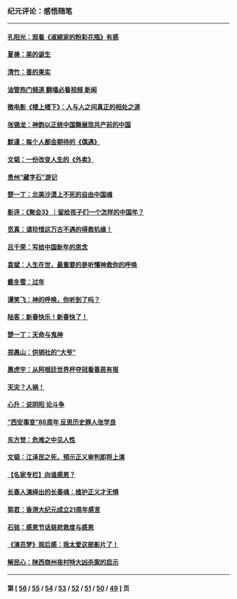 ### 纪元评论：感悟随笔
---
#### [孔阳光：观看《淑颍家的粉彩花瓶》有感](../../pages/nsc1035/n13967929.md?04230330) 
#### [夏祷：美的诞生](../../pages/nsc1035/n13962321.md?04230330) 
#### [清竹：善的果实](../../pages/nsc1035/n13963980.md?04230330) 
#### [油管热门频道 翻墙必看视频 新闻](ok?04230330)
#### [微电影《楼上楼下》：人与人之间真正的相处之道](../../pages/nsc1035/n13944319.md?04230330) 
#### [张锡龙：神韵以正统中国舞展现共产前的中国](../../pages/nsc1035/n13939727.md?04230330) 
#### [默谨：每个人都会期待的《偶遇》](../../pages/nsc1035/n13939091.md?04230330) 
#### [文韬：一份改变人生的《外卖》](../../pages/nsc1035/n13931822.md?04230330) 
#### [贵州“藏字石”游记](../../pages/nsc1035/n13923310.md?04230330) 
#### [楚一丁：北美沙漠上不死的自由中国魂](../../pages/nsc1035/n13921879.md?04230330) 
#### [影评：《聚会3》｜留给孩子们一个怎样的中国年？](../../pages/nsc1035/n13919652.md?04230330) 
#### [觅真：请珍惜这万古不遇的得救机缘！](../../pages/nsc1035/n13917157.md?04230330) 
#### [吕千荣：写给中国新年的思念](../../pages/nsc1035/n13915103.md?04230330) 
#### [袁斌：人生在世，最重要的是听懂神救你的呼唤](../../pages/nsc1035/n13914636.md?04230330) 
#### [戴冬雪：过年](../../pages/nsc1035/n13913311.md?04230330) 
#### [谭笑飞：神的呼唤，你听到了吗？](../../pages/nsc1035/n13912603.md?04230330) 
#### [陆客：新春快乐！新春快了！](../../pages/nsc1035/n13911771.md?04230330) 
#### [楚一丁：天命与鬼神](../../pages/nsc1035/n13904371.md?04230330) 
#### [郑愚山：供销社的“大爷”](../../pages/nsc1035/n13904409.md?04230330) 
#### [惠虎宇：从阿根廷世界杯夺冠看善恶有报](../../pages/nsc1035/n13889438.md?04230330) 
#### [天灾？人祸！](../../pages/nsc1035/n13900104.md?04230330) 
#### [心升：说阴阳 论斗争](../../pages/nsc1035/n13885189.md?04230330) 
#### [“西安事变”86周年 反思历史罪人张学良](../../pages/nsc1035/n13882019.md?04230330) 
#### [东方觉：危难之中见人性](../../pages/nsc1035/n13881549.md?04230330) 
#### [文韬：江泽民之死，预示正义审判即将上演](../../pages/nsc1035/n13877698.md?04230330) 
#### [【名家专栏】向谁感恩？](../../pages/nsc1035/n13873797.md?04230330) 
#### [长春人演绎出的长春魂：维护正义才无惧](../../pages/nsc1035/n13871764.md?04230330) 
#### [郭君：香港大纪元成立21周年感言](../../pages/nsc1035/n13871269.md?04230330) 
#### [石铭：感恩节话慈悲救度与感恩](../../pages/nsc1035/n13869863.md?04230330) 
#### [《演员梦》观后感：我太爱这部影片了！](../../pages/nsc1035/n13866783.md?04230330) 
#### [解民心：陕西商州夜村特大凶杀案的启示](../../pages/nsc1035/n13865339.md?04230330) 

---
#### 第 [ [56](./56.md?04230330) / [55](./55.md?04230330) / [54](./54.md?04230330) / [53](./53.md?04230330) / [52](./52.md?04230330) / [51](./51.md?04230330) / [50](./50.md?04230330) / [49](./49.md?04230330) ] 页
